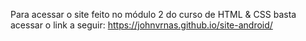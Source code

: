 Para acessar o site feito no módulo 2 do curso de HTML & CSS basta acessar o link a seguir: https://johnvrnas.github.io/site-android/
